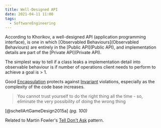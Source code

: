 ```yaml
---
title: Well-Designed API
date: 2021-04-11 11:00
tags:
  - SoftwareEngineering
---
```


According to Khorikov, a well-designed API (application programming interface), is one in which [Observabled Behaviours](Observabled Behaviours) are entirely in the [Public API](Public API), and implementation details are part of the [Private API](Private API).

The simplest way to tell if a class leaks a implementation detail into observable behaviour is if number of operations client needs to perform to achieve a goal is > 1.

Good [Encapsulation](permanent/encapsulation.md) protects against [Invariant](Invariant) violations, especially as the complexity of the code base increases.

> You cannot trust yourself to do the right thing all the time - so, eliminate the very possibility of doing the wrong thing

[@schellArtGameDesign2015a] *(pg. 100)*

Related to Martin Fowler's [Tell Don't Ask](https://martinfowler.com/bliki/TellDontAsk.html) pattern.